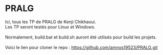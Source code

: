# PRALG

Ici, tous les TP de PRALG de Kenji Chikhaoui. \
Les TP seront testés pour Linux et Windows.\
\
Normalement, build.bat et build.sh auront été utilisés pour build les projets.\
\
Voici le lien pour cloner le repo : https://github.com/amnos19523/PRALG.git
